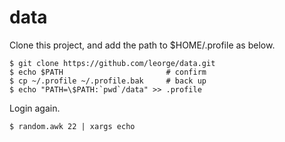 # data
Clone this project, and add the path to $HOME/.profile as below.  

    $ git clone https://github.com/leorge/data.git
    $ echo $PATH                       # confirm
    $ cp ~/.profile ~/.profile.bak     # back up
    $ echo "PATH=\$PATH:`pwd`/data" >> .profile

Login again.

    $ random.awk 22 | xargs echo
